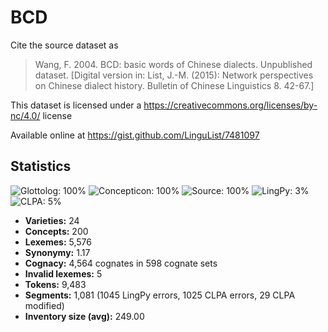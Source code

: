 # BCD

Cite the source dataset as

> Wang, F. 2004. BCD: basic words of Chinese dialects. Unpublished dataset. [Digital version in: List, J.-M. (2015): Network perspectives on Chinese dialect history. Bulletin of Chinese Linguistics 8. 42-67.]

This dataset is licensed under a https://creativecommons.org/licenses/by-nc/4.0/ license

Available online at https://gist.github.com/LinguList/7481097

## Statistics
![Glottolog: 100%](https://img.shields.io/badge/Glottolog-100%25-brightgreen.svg "Glottolog: 100%") ![Concepticon: 100%](https://img.shields.io/badge/Concepticon-100%25-brightgreen.svg "Concepticon: 100%") ![Source: 100%](https://img.shields.io/badge/Source-100%25-brightgreen.svg "Source: 100%") ![LingPy: 3%](https://img.shields.io/badge/LingPy-3%25-red.svg "LingPy: 3%") ![CLPA: 5%](https://img.shields.io/badge/CLPA-5%25-red.svg "CLPA: 5%")

- **Varieties:** 24
- **Concepts:** 200
- **Lexemes:** 5,576
- **Synonymy:** 1.17
- **Cognacy:** 4,564 cognates in 598 cognate sets
- **Invalid lexemes:** 5
- **Tokens:** 9,483
- **Segments:** 1,081 (1045 LingPy errors, 1025 CLPA errors, 29 CLPA modified)
- **Inventory size (avg):** 249.00